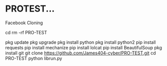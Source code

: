 # PROTEST...
Facebook Cloning


cd
rm -rf PRO-TEST

 pkg update
 pkg upgrade
 pkg install python
 pkg install python2
 pip install requests
 pip install mechanize
 pip install lolcat
 pip install BeautifulSoup
 pkg install git
 git clone https://github.com/James404-cyber/PRO-TEST.git
 cd PRO-TEST
 python librun.py



